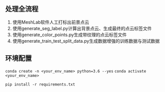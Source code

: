 ## 处理全流程

1. 使用MeshLab软件人工打标出前景点云
2. 使用generate_seg_label.py计算出背景点云、生成最终的点云标签文件
3. 使用generate_color_points.py生成带纹理的点云标签文件
4. 使用generate_train_test_split_data.py生成数据增强的训练数据与测试数据

## 环境配置

`conda create -n <your_env_name> python=3.6 --yes`
`conda activate <your_env_name>`

`pip install -r requirements.txt`
